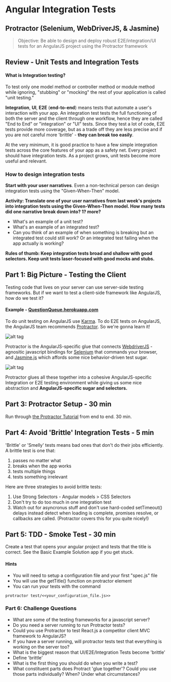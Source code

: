 # Angular Integration Tests
## Protractor (Selenium, WebDriverJS, & Jasmine)

> Objective: Be able to design and deploy robust E2E/integration/UI tests for an AngularJS project using the Protractor framework

## Review - Unit Tests and Integration Tests
#### What is Integration testing?

To test only one model method or controller method or module method while ignoring, "stubbing" or "mocking" the rest of your application is called "unit testing." 

**Integration**, **UI**, **E2E** (**end-to-end**) means tests that automate a user's interaction with your app. An integration test tests the full functioning of both the server and the client through one workflow, hence they are called "End to End" or "integration" or "UI" tests. Since they test a lot of code, E2E tests provide more coverage, but as a trade off they are less precise and if you are not careful more 'brittle' - **they can break too easily**. 

At the very minimum, it is good practice to have a few simple integration tests across the core features of your app as a safety net. Every project should have integration tests. As a project grows, unit tests become more useful and relevant.

### How to design integration tests

**Start with your user narratives**. Even a non-technical person can design integration tests using the "Given-When-Then" model. 

**Activity: Translate one of your user narratives from last week's projects into integration tests using the Given-When-Then model. How many tests did one narrative break down into? 1? more?**

* What's an example of a unit test?
* What's an example of an integrated test?
* Can you think of an example of when something is breaking but an integrated test could still work? Or an integrated test failing when the app actually is working?

**Rules of thumb: Keep integration tests broad and shallow with good selectors. Keep unit tests laser-focused with good mocks and stubs.**

## Part 1: Big Picture - Testing the Client 

Testing code that lives on your server can use server-side testing frameworks. But if we want to test a client-side framework like AngularJS, how do we test it? 

#### Example - [QuestionQueue.herokuapp.com](http://questionqueue.herokuapp.com)

To do unit testing on AngularJS use [Karma](http://karma-runner.github.io/0.12/intro/how-it-works.html). To do E2E tests on AngularJS, the AngularJS team recommends [Protractor](https://angular.github.io/protractor). So we're gonna learn it!

![alt tag](https://angular.github.io/protractor/img/protractor-logo-300.png)

Protractor is the AngularJS-specific glue that connects [WebdriverJS](https://code.google.com/p/selenium/wiki/WebDriverJs) - agnositic javascript bindings for  [Selenium](http://en.wikipedia.org/wiki/Selenium_%28software%29) that commands your browser, and [Jasmine.js](http://jasmine.github.io/) which affords some nice behavior-driven test sugar.

![alt tag](http://engineering.wingify.com/images/2015/02/2.png)

Protractor glues all these together into a cohesive AngularJS-specific Integration or E2E testing environment while giving us some nice abstraction and **AngularJS-specific sugar and selectors.**

## Part 3: Protractor Setup - 30 min

Run through [the Protractor Tutorial](https://angular.github.io/protractor/#/tutorial) from end to end. 30 min.

## Part 4: Avoid 'Brittle' Integration Tests - 5 min

'Brittle' or 'Smelly' tests means bad ones that don't do their jobs efficiently. A brittle test is one that:

1. passes no matter what
2. breaks when the app works
3. tests multiple things
4. tests something irrelevant

Here are three strategies to avoid brittle tests:

1. Use Strong Selectors - Angular models > CSS Selectors
2. Don't try to do too much in one integration test
3. Watch out for asyncronus stuff and don't use hard-coded setTimeout() delays instead detect when loading is complete, promises resolve, or callbacks are called. (Protractor covers this for you quite nicely!)

## Part 5: TDD - Smoke Test - 30 min 

Create a test that opens your angular project and tests that the title is correct. See the Basic Example Solution app if you get stuck.

#### Hints
* You will need to setup a configuration file and your first "spec.js" file
* You will use the getTitle() function on protractor element
* You can run your tests with the command
```
protractor test/<<your_configuration_file.js>>
```

### Part 6: Challenge Questions

* What are some of the testing frameworks for a javascript server?
* Do you need a server running to run Protractor tests?
* Could you use Protractor to test React.js a competitor client MVC framework to AngularJS?
* If you have a server running, will protractor tests test that everything is working on the server too?
* What is the biggest reason that UI/E2E/Integration Tests become 'brittle'
* Define 'brittle'
* What is the first thing you should do when you write a test?
* What constituent parts does Protract 'glue together'? Could you use those parts individually? When? Under what circumstances?


